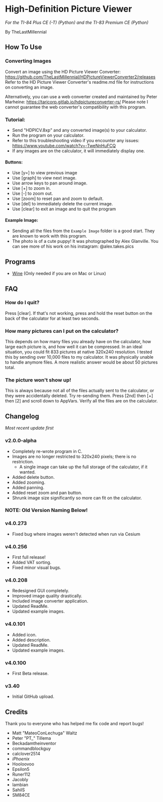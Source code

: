 # High-Definition Picture Viewer
*For the TI-84 Plus CE (-T) (Python) and the TI-83 Premium CE (Python)*

By TheLastMillennial

## How To Use

### Converting Images
Convert an image using the HD Picture Viewer Converter: https://github.com/TheLastMillennial/HDPictureViewerConverter2/releases
Refer to the HD Picture Viewer Converter's readme.md file for instructions on converting an image. 

Alternatively, you can use a web converter created and maintained by Peter Marheine: https://taricorp.gitlab.io/hdpictureconverter-rs/
Please note I cannot guarantee the web converter's compatibility with this program.

### Tutorial:
- Send "HDPICV.8xp" and any converted image(s) to your calculator.
- Run the program on your calculator. 
- Refer to this troubleshooting video if you encounter any issues: https://www.youtube.com/watch?v=-TweNnHuFCQ
- If any images are on the calculator, it will immediately display one.

#### Buttons:
- Use [y=] to view previous image
- Use [graph] to view next image.
- Use arrow keys to pan around image.
- Use [+] to zoom in.
- Use [-] to zoom out.
- Use [zoom] to reset pan and zoom to default.
- Use [del] to immediately delete the current image.
- Use [clear] to exit an image and to quit the program

#### Example Image:
- Sending all the files from the `Example Image` folder is a good start. They are known to work with this program.
- The photo is of a cute puppy! It was photographed by Alex Glanville. You can see more of his work on his instagram: @alex.takes.pics

## Programs 
- [Wine](https://www.winehq.org/) (Only needed if you are on Mac or Linux)

## FAQ

### How do I quit?
Press [clear]. If that's not working, press and hold the reset button on the back of the calculator for at least two seconds.

### How many pictures can I put on the calculator?
This depends on how many files you already have on the calculator, how large each picture is, and how well it can be compressed. In an ideal situation, you could fit 833 pictures at native 320x240 resolution. I tested this by sending over 10,000 files to my calculator. It was physically unable to handle anymore files. A more realistic answer would be about 50 pictures total.

### The picture won't show up!
This is always because not all of the files actually sent to the calculator, or they were accidentally deleted. Try re-sending them. Press [2nd] then [+] then [2] and scroll down to AppVars. Verify all the files are on the calculator.

## Changelog
*Most recent update first*

### v2.0.0-alpha
- Completely re-wrote program in C.
- Images are no longer restricted to 320x240 pixels; there is no restriction.
  - A single image can take up the full storage of the calculator, if it wanted.
- Added delete button.
- Added zooming.
- Added panning.
- Added reset zoom and pan button.
- Shrunk image size significantly so more can fit on the calculator.

### NOTE: Old Version Naming Below!

### v4.0.273
- Fixed bug where images weren't detected when run via Cesium

### v4.0.256
- First full release!
- Added VAT sorting.
- Fixed minor visual bugs.

### v4.0.208
- Redesigned GUI completely.
- Improved image quality drastically.
- Included image converter application.
- Updated ReadMe.
- Updated example images.

### v4.0.101
- Added icon.
- Added description.
- Updated ReadMe.
- Updated example images.

### v4.0.100
- First Beta release.

### v3.40
- Initial GitHub upload.

## Credits
Thank you to everyone who has helped me fix code and report bugs! 

- Matt "MateoConLechuga" Waltz
- Peter "PT_" Tillema
- Beckadamtheinventor
- commandblockguy
- calclover2514
- _iPhoenix_
- Hooloovoo
- Epsilon5
- Runer112
- Jacobly
- Iambian
- SahilS
- SM84CE

